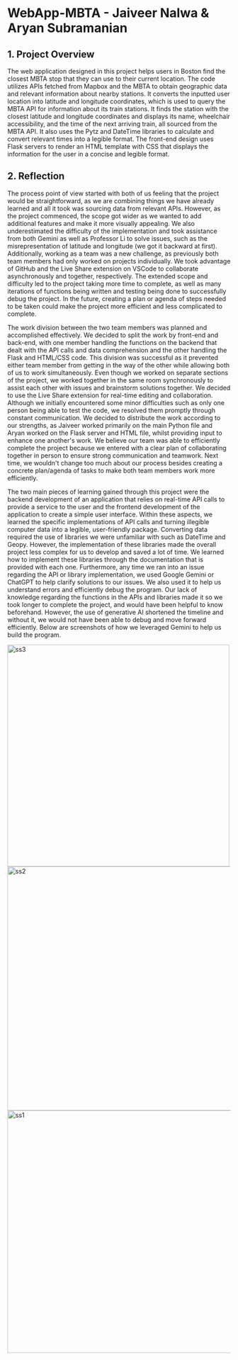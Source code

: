 # WebApp-MBTA - Jaiveer Nalwa & Aryan Subramanian

## 1. Project Overview
The web application designed in this project helps users in Boston find the closest MBTA stop that they can use to their current location. The code utilizes APIs fetched from Mapbox and the MBTA to obtain geographic data and relevant information about nearby stations. It converts the inputted user location into latitude and longitude coordinates, which is used to query the MBTA API for information about its train stations. It finds the station with the closest latitude and longitude coordinates and displays its name, wheelchair accessibility, and the time of the next arriving train, all sourced from the MBTA API. It also uses the Pytz and DateTime libraries to calculate and convert relevant times into a legible format. The front-end design uses Flask servers to render an HTML template with CSS that displays the information for the user in a concise and legible format. 

## 2. Reflection
The process point of view started with both of us feeling that the project would be straightforward, as we are combining things we have already learned and all it took was sourcing data from relevant APIs. However, as the project commenced, the scope got wider as we wanted to add additional features and make it more visually appealing. We also underestimated the difficulty of the implementation and took assistance from both Gemini as well as Professor Li to solve issues, such as the misrepresentation of latitude and longitude (we got it backward at first). Additionally, working as a team was a new challenge, as previously both team members had only worked on projects individually. We took advantage of GitHub and the Live Share extension on VSCode to collaborate asynchronously and together, respectively. The extended scope and difficulty led to the project taking more time to complete, as well as many iterations of functions being written and testing being done to successfully debug the project. In the future, creating a plan or agenda of steps needed to be taken could make the project more efficient and less complicated to complete.

The work division between the two team members was planned and accomplished effectively. We decided to split the work by front-end and back-end, with one member handling the functions on the backend that dealt with the API calls and data comprehension and the other handling the Flask and HTML/CSS code. This division was successful as it prevented either team member from getting in the way of the other while allowing both of us to work simultaneously. Even though we worked on separate sections of the project, we worked together in the same room synchronously to assist each other with issues and brainstorm solutions together. We decided to use the Live Share extension for real-time editing and collaboration. Although we initially encountered some minor difficulties such as only one person being able to test the code, we resolved them promptly through constant communication. We decided to distribute the work according to our strengths, as Jaiveer worked primarily on the main Python file and Aryan worked on the Flask server and HTML file, whilst providing input to enhance one another's work. We believe our team was able to efficiently complete the project because we entered with a clear plan of collaborating together in person to ensure strong communication and teamwork. Next time, we wouldn't change too much about our process besides creating a concrete plan/agenda of tasks to make both team members work more efficiently.

The two main pieces of learning gained through this project were the backend development of an application that relies on real-time API calls to provide a service to the user and the frontend development of the application to create a simple user interface. Within these aspects, we learned the specific implementations of API calls and turning illegible computer data into a legible, user-friendly package. Converting data required the use of libraries we were unfamiliar with such as DateTime and Geopy. However, the implementation of these libraries made the overall project less complex for us to develop and saved a lot of time. We learned how to implement these libraries through the documentation that is provided with each one. Furthermore, any time we ran into an issue regarding the API or library implementation, we used Google Gemini or ChatGPT to help clarify solutions to our issues. We also used it to help us understand errors and efficiently debug the program. Our lack of knowledge regarding the functions in the APIs and libraries made it so we took longer to complete the project, and would have been helpful to know beforehand. However, the use of generative AI shortened the timeline and without it, we would not have been able to debug and move forward efficiently. Below are screenshots of how we leveraged Gemini to help us build the program.

<img width="501" alt="ss3" src="https://github.com/aryansubramanian4/Assignment_3/assets/156847974/9de071d6-d5b5-4b38-a6c0-cd08a77c7e18">
<img width="551" alt="ss2" src="https://github.com/aryansubramanian4/Assignment_3/assets/156847974/b6d4ea2e-2ed3-4e8d-abb7-b6212ac37096">
<img width="548" alt="ss1" src="https://github.com/aryansubramanian4/Assignment_3/assets/156847974/1b8554c3-30a8-4080-9f6a-ae2b6c67a8f8">

